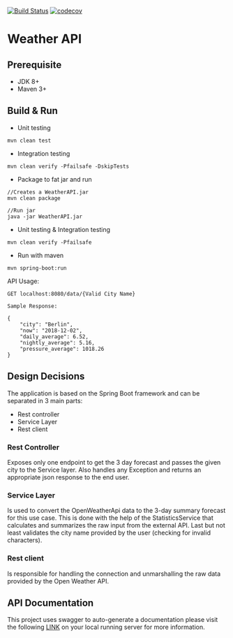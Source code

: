 [![Build Status](https://travis-ci.org/nicolasmanic/WeatherAPI.svg?branch=master)](https://travis-ci.org/nicolasmanic/TriangleChallenge)
[![codecov](https://codecov.io/gh/nicolasmanic/WeatherApi/branch/master/graph/badge.svg)](https://codecov.io/gh/nicolasmanic/TriangleChallenge)

# Weather API

## Prerequisite
- JDK 8+
- Maven 3+

## Build & Run

- Unit testing
```
mvn clean test
```

- Integration testing
```
mvn clean verify -Pfailsafe -DskipTests
```

- Package to fat jar and run
```
//Creates a WeatherAPI.jar
mvn clean package

//Run jar
java -jar WeatherAPI.jar
```

- Unit testing & Integration testing
```
mvn clean verify -Pfailsafe
```

- Run with maven
```
mvn spring-boot:run
```

API Usage:
```
GET localhost:8080/data/{Valid City Name}

Sample Response:

{
    "city": "Berlin",
    "now": "2018-12-02",
    "daily_average": 6.52,
    "nightly_average": 5.16,
    "pressure_average": 1018.26
}

```

## Design Decisions

The application is based on the Spring Boot framework and can be separated in 3 main parts:
- Rest controller
- Service Layer
- Rest client

### Rest Controller
Exposes only one endpoint to get the 3 day forecast and passes the given city to the Service layer.
Also handles any Exception and returns an appropriate json response to the end user.

### Service Layer
Is used to convert the OpenWeatherApi data to the 3-day summary forecast for this use case. This is done with the
help of the StatisticsService that calculates and summarizes the raw input from the external API. Last but not
least validates the city name provided by the user (checking for invalid characters).

### Rest client
Is responsible for handling the connection and unmarshalling the raw data provided by the Open Weather API.


## API Documentation

This project uses swagger to auto-generate a documentation please visit the following [LINK](http://localhost:8080/swagger-ui.html) 
on your local running server for more information.

